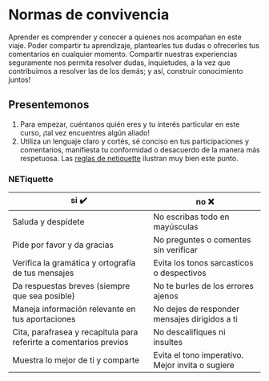 # Normas de convivencia
Aprender es comprender y conocer a quienes nos acompañan en este viaje. 
Poder compartir tu aprendizaje, plantearles tus dudas o ofrecerles tus comentarios en cualquier momento.
Compartir nuestras experiencias seguramente nos permita resolver dudas, inquietudes, a la vez que contribuimos a resolver las de los demás; y así, construir conocimiento juntos!

## Presentemonos

1. Para empezar, cuéntanos quién eres y tu interés particular en este curso, ¡tal vez encuentres algún aliado!
2. Utiliza un lenguaje claro y cortés, sé conciso en tus participaciones y comentarios, manifiesta tu conformidad o desacuerdo de la manera más respetuosa. Las [reglas de netiquette](http://img.scoop.it/9cYdW3fRW1bQennDvECx0jl72eJkfbmt4t8yenImKBV9ip2J1EIeUzA9paTSgKmv) ilustran muy bien este punto.

### NETiquette

| si ✔️ | no ❌ |
| --- | --- |
| Saluda y despídete | No escribas todo en mayúsculas |
| Pide por favor y da gracias| No preguntes o comentes sin verificar |
| Verifica la gramática y ortografía de tus mensajes | Evita los tonos sarcasticos o despectivos |
| Da respuestas breves (siempre que sea posible) | No te burles de los errores ajenos |
| Maneja información relevante en tus aportaciones | No dejes de responder mensajes dirigidos a ti |
| Cita, parafrasea y recapitula para referirte a comentarios previos | No descalifiques ni insultes |
| Muestra lo mejor de ti y comparte | Evita el tono imperativo. Mejor invita o sugiere |
